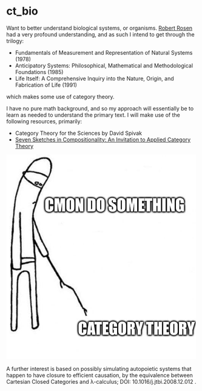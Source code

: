 # ct_bio

Want to better understand biological systems, or organisms. [Robert Rosen](https://en.wikipedia.org/wiki/Robert_Rosen_(biologist)) had a very profound understanding, and as such I intend to get through the trilogy:

- Fundamentals of Measurement and Representation of Natural Systems (1978)
- Anticipatory Systems: Philosophical, Mathematical and Methodological Foundations (1985)
- Life Itself: A Comprehensive Inquiry into the Nature, Origin, and Fabrication of Life (1991)

which makes some use of category theory.

I have no pure math background, and so my approach will essentially be to learn as needed to understand the primary text. I will make use of the following resources, primarily:

- Category Theory for the Sciences by David Spivak
- [Seven Sketches in Compositionality: An Invitation to Applied Category Theory](https://arxiv.org/pdf/1803.05316)

![](ct.jpg)

A further interest is based on possibly simulating autopoietic systems that happen to have closure to efficient causation, by the equivalence between Cartesian Closed Categories and λ-calculus; DOI: 10.1016/j.jtbi.2008.12.012 .